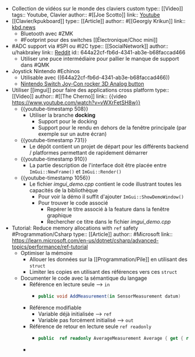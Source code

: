 - Collection de vidéos sur le monde des claviers custom
  type:: [[Video]]
  tags:: Youtube, Clavier
  author:: #[[Joe Scotto]]
  link:: [Youtube](https://www.youtube.com/joe_scotto)
- [[Clavier/kpukboard]]
  type:: [[Article]]
  author:: #[[Georgiy Krikun]]
  link:: [kbd.news](https://kbd.news/kpukboard-1983.html)
	- Bluetooth avec #ZMK
	- #Footprint pour des switches [[Électronique/Choc mini]]
- #ADC support via #SPI ou #I2C
  type:: [[SocialNetwork]]
  author:: u/hakbraley
  link:: [Reddit](https://www.reddit.com/r/olkb/comments/zdmg3t/comment/iz4qsbq/?utm_source=share&utm_medium=web3x)
  id:: 644a22cf-fb6d-4341-ab3e-b68faccad466
	- Utiliser une puce intermédiaire pour pallier le manque de support dans #QMK
- Joystick Nintendo #Echinos
	- Utilisable avec ((644a22cf-fb6d-4341-ab3e-b68faccad466))
	- [Nintendo Switch Joy-Con rocker 3D Analog button](https://www.zedlabz.com/products/joystick-for-nintendo-switch-joy-con-compatible-3d-analog-button-zedlabz)
- Utiliser [[imgui]] pour faire des applications cross platform
  type:: [[Video]]
  author:: #[[The Cherno]]
  link:: {{video https://www.youtube.com/watch?v=vWXrFetSH8w}}
	- {{youtube-timestamp 508}}
		- Utiliser la branche **docking**
			- Support pour le docking
			- Support pour le rendu en dehors de la fenêtre principale (par exemple sur un autre écran)
	- {{youtube-timestamp 731}}
		- Le dépôt contient un projet de départ pour les différents backend / platformes permettant de rapidement démarrer
	- {{youtube-timestamp 910}}
		- La partie description de l'interface doit être placée entre `ImGui::NewFrame()` et `ImGui::Render()`
	- {{youtube-timestamp 1056}}
		- Le fichier *imgui_demo.cpp* contient le code illustrant toutes les capacités de la bibliothèque
			- Pour voir la démo il suffit d'ajouter `ImGui::ShowDemoWindow()`
			- Pour trouver le code associé
				- Repérer le titre associé à la feature dans la fenêtre graphique
				- Rechercher ce titre dans le fichier *imgui_demo.cpp*
- Tutorial: Reduce memory allocations with `ref` safety #Programmation/Csharp 
  type:: [[Article]]
  author:: #Microsoft
  link:: https://learn.microsoft.com/en-us/dotnet/csharp/advanced-topics/performance/ref-tutorial
	- Optimiser la mémoire
		- Allouer les données sur la [[Programmation/Pile]] en utilisant des `struct`
		- Limiter les copies en utilisant des références vers ces `struct`
	- Documenter le code avec la sémantique du langage
		- Référence en lecture seule --> `in`
			- ```cs
			  public void AddMeasurement(in SensorMeasurement datum)
			  ```
		- Référence modifiable
			- Variable déjà initialisée --> `ref`
			- Variable pas forcément initialisé --> `out`
		- Référence de retour en lecture seule `ref readonly `
			- ```cs
			  public  ref readonly AverageMeasurement Average { get { return ref average; } }
			  ```
		-